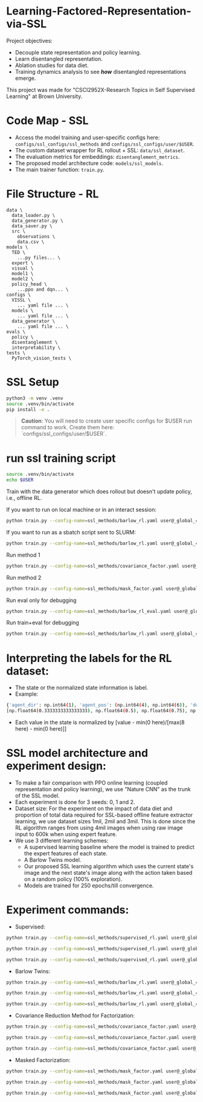 # Learning-Factored-Representation-via-SSL
Project objectives:
* Decouple state representation and policy learning.
* Learn disentangled representation.
* Ablation studies for data diet.
* Training dynamics analysis to see ***how*** disentangled representations emerge.

This project was made for "CSCI2952X-Research Topics in Self Supervised Learning" at Brown University.

# Code Map - SSL
* Access the model training and user-specific configs here: `configs/ssl_configs/ssl_methods` and `configs/ssl_configs/user/$USER`.
* The custom dataset wrapper for RL rollout + SSL: `data/ssl_dataset`.
* The evaluation metrics for embeddings: `disentanglement_metrics`.
* The proposed model architecture code: `models/ssl_models`.
* The main trainer function: `train.py`.

# File Structure - RL

```
data \
  data_loader.py \
  data_generator.py \
  data_saver.py \
  src \
    observations \
    data.csv \
models \
  TED \
    ...py files... \
  expert \
  visual \
  model1 \
  model2 \
  policy_head \
    ...ppo and dqn... \
configs \
  VISSL \
    ... yaml file ... \
  models \
    ... yaml file ... \
  data_generator \
    ... yaml file ... \
evals \
  policy \
  disentanglement \
  interpretability \
tests \
  PyTorch_vision_tests \
```

# SSL Setup
```bash
python3 -m venv .venv
source .venv/bin/activate
pip install -e .
```

> **Caution**: You will need to create user specific configs for $USER run command to work. Create them here: `configs/ssl_configs/user/$USER`.

# run ssl training script
```bash
source .venv/bin/activate
echo $USER
```

Train with the data generator which does rollout but doesn't update policy, i.e., offline RL.

If you want to run on local machine or in an interact session:
```bash
python train.py --config-name=ssl_methods/barlow_rl.yaml user@_global_=$USER/run_slurm
```

If you want to run as a sbatch script sent to SLURM:
```bash
python train.py --config-name=ssl_methods/barlow_rl.yaml user@_global_=$USER/run_slurm -m
```

Run method 1
```bash
python train.py --config-name=ssl_methods/covariance_factor.yaml user@_global_=$USER/run_slurm -m
```

Run method 2
```bash
python train.py --config-name=ssl_methods/mask_factor.yaml user@_global_=$USER/run_slurm -m
```

Run eval only for debugging
```bash
python train.py --config-name=ssl_methods/barlow_rl_eval.yaml user@_global_=$USER/run_slurm -m
```

Run train+eval for debugging
```bash
python train.py --config-name=ssl_methods/barlow_rl.yaml user@_global_=$USER/run_debug -m
```

# Interpreting the labels for the RL dataset:
* The state or the normalized state information is label.
* Example:
```bash
{'agent_dir': np.int64(1), 'agent_pos': (np.int64(4), np.int64(6)), 'door_locked': 0, 'door_open': 0, 'door_pos': (np.int64(2), np.int64(3)), 'goal_pos': (np.int64(3), np.int64(3)), 'holding_key': 0, 'key_pos': (np.int64(4), np.int64(4))}
[np.float64(0.3333333333333333), np.float64(0.5), np.float64(0.75), np.float64(0.0), np.float64(0.0), np.float64(0.25), np.float64(0.375), np.float64(0.375), np.float64(0.375), np.float64(0.0), np.float64(0.5), np.float64(0.5)]
```
* Each value in the state is normalized by [value - min(0 here)/[max(8 here) - min(0 here)]]

# SSL model architecture and experiment design:
* To make a fair comparison with PPO online learning (coupled representation and policy learning), we use "Nature CNN" as the trunk of the SSL model.
* Each experiment is done for 3 seeds: 0, 1 and 2.
* Dataset size: For the experiment on the impact of data diet and proportion of total data required for SSL-based offline feature extractor learning, we use dataset sizes 1mil, 2mil and 3mil. This is done since the RL algorithm ranges from using 4mil images when using raw image input to 600k when using expert feature.
* We use 3 different learning schemes:
  * A supervised learning baseline where the model is trained to predict the expert features of each state.
  * A Barlow Twins model.
  * Our proposed SSL learning algorithm which uses the current state's image and the next state's image along with the action taken based on a random policy (100% exploration).
  * Models are trained for 250 epochs/till convergence.

# Experiment commands:

* Supervised:
```bash
python train.py --config-name=ssl_methods/supervised_rl.yaml user@_global_=$USER/run_slurm ++optim.epochs=250 ++hardware.seed=0 ++data.base.limit=900000 ++data.test_out.limit=100000 ++model.backbone_model=NatureCNN ++hydra.launcher.partition=3090-gcondo -m

python train.py --config-name=ssl_methods/supervised_rl.yaml user@_global_=$USER/run_slurm ++optim.epochs=250 ++hardware.seed=0 ++data.base.limit=1800000 ++data.test_out.limit=200000 ++model.backbone_model=NatureCNN ++hydra.launcher.partition=3090-gcondo -m

python train.py --config-name=ssl_methods/supervised_rl.yaml user@_global_=$USER/run_slurm ++optim.epochs=250 ++hardware.seed=0 ++data.base.limit=2700000 ++data.test_out.limit=300000 ++model.backbone_model=NatureCNN ++hydra.launcher.partition=3090-gcondo -m
```

* Barlow Twins:
```bash
python train.py --config-name=ssl_methods/barlow_rl.yaml user@_global_=$USER/run_slurm ++optim.epochs=250 ++hardware.seed=0 ++data.base.limit=900000 ++data.test_out.limit=100000 ++model.backbone_model=NatureCNN ++hydra.launcher.partition=3090-gcondo -m

python train.py --config-name=ssl_methods/barlow_rl.yaml user@_global_=$USER/run_slurm ++optim.epochs=250 ++hardware.seed=0 ++data.base.limit=1800000 ++data.test_out.limit=200000 ++model.backbone_model=NatureCNN ++hydra.launcher.partition=3090-gcondo -m

python train.py --config-name=ssl_methods/barlow_rl.yaml user@_global_=$USER/run_slurm ++optim.epochs=250 ++hardware.seed=0 ++data.base.limit=2700000 ++data.test_out.limit=300000 ++model.backbone_model=NatureCNN ++hydra.launcher.partition=3090-gcondo -m
```

* Covariance Reduction Method for Factorization:
```bash
python train.py --config-name=ssl_methods/covariance_factor.yaml user@_global_=$USER/run_slurm ++optim.epochs=250 ++hardware.seed=0 ++data.base.limit=900000 ++data.test_out.limit=100000 ++model.backbone_model=NatureCNN ++hydra.launcher.partition=3090-gcondo -m

python train.py --config-name=ssl_methods/covariance_factor.yaml user@_global_=$USER/run_slurm ++optim.epochs=250 ++hardware.seed=0 ++data.base.limit=1800000 ++data.test_out.limit=200000 ++model.backbone_model=NatureCNN ++hydra.launcher.partition=3090-gcondo -m

python train.py --config-name=ssl_methods/covariance_factor.yaml user@_global_=$USER/run_slurm ++optim.epochs=250 ++hardware.seed=0 ++data.base.limit=2700000 ++data.test_out.limit=300000 ++model.backbone_model=NatureCNN ++hydra.launcher.partition=3090-gcondo -m
```

* Masked Factorization:
```bash
python train.py --config-name=ssl_methods/mask_factor.yaml user@_global_=$USER/run_slurm ++optim.epochs=250 ++hardware.seed=0 ++data.base.limit=900000 ++data.test_out.limit=100000 ++model.backbone_model=NatureCNN ++hydra.launcher.partition=3090-gcondo -m

python train.py --config-name=ssl_methods/mask_factor.yaml user@_global_=$USER/run_slurm ++optim.epochs=250 ++hardware.seed=0 ++data.base.limit=1800000 ++data.test_out.limit=200000 ++model.backbone_model=NatureCNN ++hydra.launcher.partition=3090-gcondo -m

python train.py --config-name=ssl_methods/mask_factor.yaml user@_global_=$USER/run_slurm ++optim.epochs=250 ++hardware.seed=0 ++data.base.limit=2700000 ++data.test_out.limit=300000 ++model.backbone_model=NatureCNN ++hydra.launcher.partition=3090-gcondo -m
```
